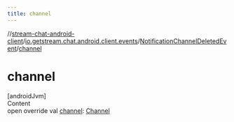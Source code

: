 ```yaml
---
title: channel
---
```

//[stream-chat-android-client](../../../index.md)/[io.getstream.chat.android.client.events](../index.md)/[NotificationChannelDeletedEvent](index.md)/[channel](channel.md)



# channel  
[androidJvm]  
Content  
open override val [channel](channel.md): [Channel](../../io.getstream.chat.android.client.models/Channel/index.md)  



